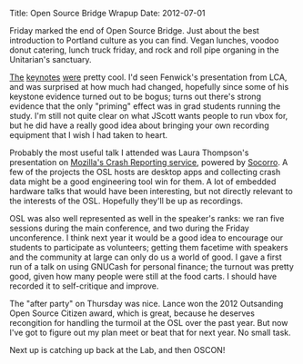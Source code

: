 Title: Open Source Bridge Wrapup
Date: 2012-07-01

Friday marked the end of Open Source Bridge. Just about the best introduction
to Portland culture as you can find. Vegan lunches, voodoo donut catering, 
lunch truck friday, and rock and roll pipe organing in the Unitarian's 
sanctuary. 

[The][1] [keynotes][2] [were][3] pretty cool. I'd seen Fenwick's presentation
from LCA, and was surprised at how much had changed, hopefully since some of
his keystone evidence turned out to be bogus; turns out there's strong 
evidence that the only "priming" effect was in grad students running the study.
I'm still not quite clear on what JScott wants people to run vbox for, but he
did have a really good idea about bringing your own recording equipment that I
wish I had taken to heart.

Probably the most useful talk I attended was Laura Thompson's presentation on
[Mozilla's Crash Reporting service][5], powered by [Socorro][4]. A few of the
projects the OSL hosts are desktop apps and collecting crash data might be
a good engineering tool win for them. A lot of embedded hardware talks that
would have been interesting, but not directly relevant to the interests of
the OSL. Hopefully they'll be up as recordings.

OSL was also well represented as well in the speaker's ranks: we ran five 
sessions during the main conference, and two during the Friday unconference.
I think next year it would be a good idea to encourage our students to
participate as volunteers; getting them facetime with speakers and the
community at large can only do us a world of good. I gave a first run of a
talk on using GNUCash for personal finance; the turnout was pretty good,
given how many people were still at the food carts. I should have recorded 
it to self-critique and improve.

The "after party" on Thursday was nice. Lance won the 2012 Outsanding Open 
Source Citizen award, which is great, because he deserves recongition for 
handling the turmoil at the OSL over the past year. But now I've got to 
figure out my plan meet or beat that for next year. No small task.

Next up is catching up back at the Lab, and then OSCON!


   [1]: http://www.youtube.com/watch?v=0Cl4ImQpV94
   [2]: http://www.youtube.com/watch?v=tJqZGRIwtxk
   [3]: http://www.youtube.com/watch?v=_OczqFEcUTA
   [4]: https://github.com/mozilla/socorro
   [5]: https://crash-stats.mozilla.com
   
